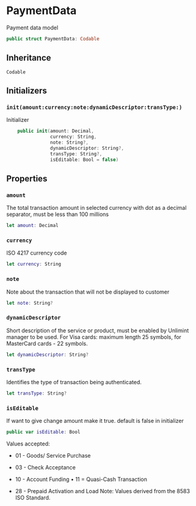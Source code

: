 # PaymentData

Payment data model

``` swift
public struct PaymentData: Codable
```

## Inheritance

`Codable`

## Initializers

### `init(amount:currency:note:dynamicDescriptor:transType:)`

Initializer

``` swift
    public init(amount: Decimal,
                currency: String,
                note: String?,
                dynamicDescriptor: String?,
                transType: String?,
                isEditable: Bool = false)
```

## Properties

### `amount`

The total transaction amount in selected currency with dot as a decimal separator, must be less than 100 millions

``` swift
let amount: Decimal
```

### `currency`

ISO 4217 currency code

``` swift
let currency: String
```

### `note`

Note about the transaction that will not be displayed to customer

``` swift
let note: String?
```

### `dynamicDescriptor`

Short description of the service or product, must be enabled by Unlimint manager to be used.
For Visa cards:​ maximum length 25 symbols, for MasterCard cards - 22 symbols.

``` swift
let dynamicDescriptor: String?
```

### `transType`

Identifies the type of transaction being authenticated.

``` swift
let transType: String?
```


### `isEditable`

If want to give change amount make it true. default is false in initializer

``` swift
public var isEditable: Bool
```

Values accepted:

  - 01 - Goods/ Service Purchase

  - 03 - Check Acceptance

  - 10 - Account Funding • 11 = Quasi-Cash Transaction

  - 28 - Prepaid Activation and Load Note: Values derived from the 8583 ISO Standard.
